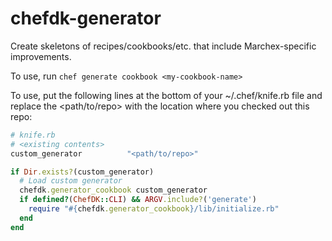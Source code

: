 # chefdk-generator
Create skeletons of recipes/cookbooks/etc. that include Marchex-specific improvements.

To use, run `chef generate cookbook <my-cookbook-name>`

To use, put the following lines at the bottom of your ~/.chef/knife.rb file and replace the <path/to/repo> with the location where you checked out this repo:

```ruby
# knife.rb
# <existing contents>
custom_generator          "<path/to/repo>"

if Dir.exists?(custom_generator)
  # Load custom generator
  chefdk.generator_cookbook custom_generator
  if defined?(ChefDK::CLI) && ARGV.include?('generate')
    require "#{chefdk.generator_cookbook}/lib/initialize.rb"
  end
end 
```
